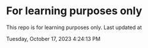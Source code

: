 # For learning purposes only
This repo is for learning purposes only.
Last updated at

Tuesday, October 17, 2023 4:24:13 PM

